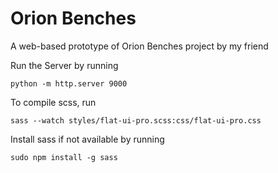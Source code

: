 # Orion Benches
 A web-based prototype of Orion Benches project by my friend

Run the Server by running

```
python -m http.server 9000
```

 To compile scss, run

 ```
sass --watch styles/flat-ui-pro.scss:css/flat-ui-pro.css
 ```

 Install sass if not available by running 

 ```
 sudo npm install -g sass
 ```
